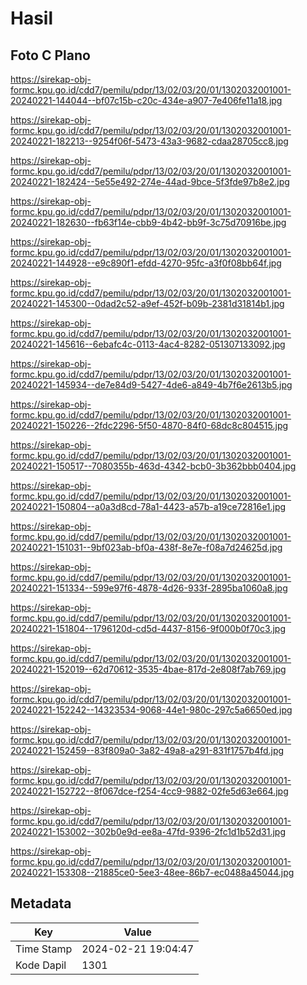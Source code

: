 # Hasil

## Foto C Plano

https://sirekap-obj-formc.kpu.go.id/cdd7/pemilu/pdpr/13/02/03/20/01/1302032001001-20240221-144044--bf07c15b-c20c-434e-a907-7e406fe11a18.jpg

https://sirekap-obj-formc.kpu.go.id/cdd7/pemilu/pdpr/13/02/03/20/01/1302032001001-20240221-182213--9254f06f-5473-43a3-9682-cdaa28705cc8.jpg

https://sirekap-obj-formc.kpu.go.id/cdd7/pemilu/pdpr/13/02/03/20/01/1302032001001-20240221-182424--5e55e492-274e-44ad-9bce-5f3fde97b8e2.jpg

https://sirekap-obj-formc.kpu.go.id/cdd7/pemilu/pdpr/13/02/03/20/01/1302032001001-20240221-182630--fb63f14e-cbb9-4b42-bb9f-3c75d70916be.jpg

https://sirekap-obj-formc.kpu.go.id/cdd7/pemilu/pdpr/13/02/03/20/01/1302032001001-20240221-144928--e9c890f1-efdd-4270-95fc-a3f0f08bb64f.jpg

https://sirekap-obj-formc.kpu.go.id/cdd7/pemilu/pdpr/13/02/03/20/01/1302032001001-20240221-145300--0dad2c52-a9ef-452f-b09b-2381d31814b1.jpg

https://sirekap-obj-formc.kpu.go.id/cdd7/pemilu/pdpr/13/02/03/20/01/1302032001001-20240221-145616--6ebafc4c-0113-4ac4-8282-051307133092.jpg

https://sirekap-obj-formc.kpu.go.id/cdd7/pemilu/pdpr/13/02/03/20/01/1302032001001-20240221-145934--de7e84d9-5427-4de6-a849-4b7f6e2613b5.jpg

https://sirekap-obj-formc.kpu.go.id/cdd7/pemilu/pdpr/13/02/03/20/01/1302032001001-20240221-150226--2fdc2296-5f50-4870-84f0-68dc8c804515.jpg

https://sirekap-obj-formc.kpu.go.id/cdd7/pemilu/pdpr/13/02/03/20/01/1302032001001-20240221-150517--7080355b-463d-4342-bcb0-3b362bbb0404.jpg

https://sirekap-obj-formc.kpu.go.id/cdd7/pemilu/pdpr/13/02/03/20/01/1302032001001-20240221-150804--a0a3d8cd-78a1-4423-a57b-a19ce72816e1.jpg

https://sirekap-obj-formc.kpu.go.id/cdd7/pemilu/pdpr/13/02/03/20/01/1302032001001-20240221-151031--9bf023ab-bf0a-438f-8e7e-f08a7d24625d.jpg

https://sirekap-obj-formc.kpu.go.id/cdd7/pemilu/pdpr/13/02/03/20/01/1302032001001-20240221-151334--599e97f6-4878-4d26-933f-2895ba1060a8.jpg

https://sirekap-obj-formc.kpu.go.id/cdd7/pemilu/pdpr/13/02/03/20/01/1302032001001-20240221-151804--1796120d-cd5d-4437-8156-9f000b0f70c3.jpg

https://sirekap-obj-formc.kpu.go.id/cdd7/pemilu/pdpr/13/02/03/20/01/1302032001001-20240221-152019--62d70612-3535-4bae-817d-2e808f7ab769.jpg

https://sirekap-obj-formc.kpu.go.id/cdd7/pemilu/pdpr/13/02/03/20/01/1302032001001-20240221-152242--14323534-9068-44e1-980c-297c5a6650ed.jpg

https://sirekap-obj-formc.kpu.go.id/cdd7/pemilu/pdpr/13/02/03/20/01/1302032001001-20240221-152459--83f809a0-3a82-49a8-a291-831f1757b4fd.jpg

https://sirekap-obj-formc.kpu.go.id/cdd7/pemilu/pdpr/13/02/03/20/01/1302032001001-20240221-152722--8f067dce-f254-4cc9-9882-02fe5d63e664.jpg

https://sirekap-obj-formc.kpu.go.id/cdd7/pemilu/pdpr/13/02/03/20/01/1302032001001-20240221-153002--302b0e9d-ee8a-47fd-9396-2fc1d1b52d31.jpg

https://sirekap-obj-formc.kpu.go.id/cdd7/pemilu/pdpr/13/02/03/20/01/1302032001001-20240221-153308--21885ce0-5ee3-48ee-86b7-ec0488a45044.jpg


## Metadata

| Key        | Value               |
| ---------- | ------------------- |
| Time Stamp | 2024-02-21 19:04:47 |
| Kode Dapil | 1301                |



